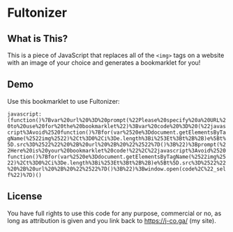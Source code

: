 # Fultonizer

## What is This?

This is a piece of JavaScript that replaces all of the `<img>` tags on a website with an image of your choice and generates a bookmarklet for you!

## Demo

Use this bookmarklet to use Fultonizer:

`javascript:(function()%7Bvar%20url%20%3D%20prompt(%22Please%20specify%20a%20URL%20to%20use%20for%20the%20bookmarklet%22)%3Bvar%20code%20%3D%20(%22javascript%3Avoid%2520function()%7Bfor(var%2520e%3Ddocument.getElementsByTagName(%2522img%2522)%2Ct%3D0%2Ci%3De.length%3Bi%253Et%3Bt%2B%2B)e%5Bt%5D.src%3D%2522%22%20%2B%20url%20%2B%20%22%2522%7D()%3B%22)%3Bprompt(%22Here%20is%20your%20bookmarklet%20code!%22%2C%22javascript%3Avoid%2520function()%7Bfor(var%2520e%3Ddocument.getElementsByTagName(%2522img%2522)%2Ct%3D0%2Ci%3De.length%3Bi%253Et%3Bt%2B%2B)e%5Bt%5D.src%3D%2522%22%20%2B%20url%20%2B%20%22%2522%7D()%3B%22)%3Bwindow.open(code%2C%22_self%22)%7D)()`

## License

You have full rights to use this code for any purpose, commercial or no, as long as attribution is given and you link back to https://j-co.ga/ (my site).
